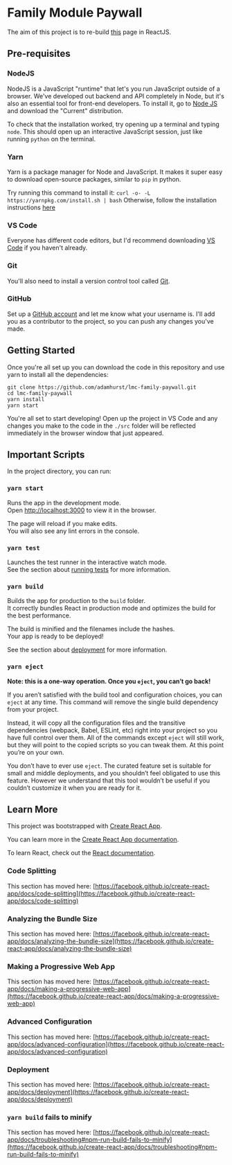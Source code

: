 # Family Module Paywall
The aim of this project is to re-build [this](https://logmycare.co.uk/pricing/family/) page in ReactJS.

## Pre-requisites

### NodeJS
NodeJS is a JavaScript "runtime" that let's you run JavaScript outside of a browser.
We've developed out backend and API completely in Node, but it's also an essential tool for front-end developers.
To install it, go to [Node JS](https://nodejs.org/en/) and download the "Current" distribution.

To check that the installation worked, try opening up a terminal and typing `node`.
This should open up an interactive JavaScript session, just like running `python` on the terminal.

### Yarn
Yarn is a package manager for Node and JavaScript. It makes it super easy to download open-source packages, similar to `pip` in python.

Try running this command to install it: `curl -o- -L https://yarnpkg.com/install.sh | bash`
Otherwise, follow the installation instructions [here](https://classic.yarnpkg.com/en/docs/install#mac-stable)

### VS Code
Everyone has different code editors, but I'd recommend downloading [VS Code](https://code.visualstudio.com/) if you haven't already.

### Git
You'll also need to install a version control tool called [Git](https://git-scm.com/download/mac).

### GitHub
Set up a [GitHub account](https://github.com/) and let me know what your username is. I'll add you as a contributor to the project, so you can push any changes you've made.


## Getting Started
Once you're all set up you can download the code in this repository and use yarn to install all the dependencies:
```
git clone https://github.com/adamhurst/lmc-family-paywall.git
cd lmc-family-paywall
yarn install
yarn start
```

You're all set to start developing! Open up the project in VS Code and any changes you make to the code in the `./src` folder will be reflected immediately in the browser window that just appeared.

## Important Scripts
In the project directory, you can run:

### `yarn start`

Runs the app in the development mode.\
Open [http://localhost:3000](http://localhost:3000) to view it in the browser.

The page will reload if you make edits.\
You will also see any lint errors in the console.

### `yarn test`

Launches the test runner in the interactive watch mode.\
See the section about [running tests](https://facebook.github.io/create-react-app/docs/running-tests) for more information.

### `yarn build`

Builds the app for production to the `build` folder.\
It correctly bundles React in production mode and optimizes the build for the best performance.

The build is minified and the filenames include the hashes.\
Your app is ready to be deployed!

See the section about [deployment](https://facebook.github.io/create-react-app/docs/deployment) for more information.

### `yarn eject`

**Note: this is a one-way operation. Once you `eject`, you can’t go back!**

If you aren’t satisfied with the build tool and configuration choices, you can `eject` at any time. This command will remove the single build dependency from your project.

Instead, it will copy all the configuration files and the transitive dependencies (webpack, Babel, ESLint, etc) right into your project so you have full control over them. All of the commands except `eject` will still work, but they will point to the copied scripts so you can tweak them. At this point you’re on your own.

You don’t have to ever use `eject`. The curated feature set is suitable for small and middle deployments, and you shouldn’t feel obligated to use this feature. However we understand that this tool wouldn’t be useful if you couldn’t customize it when you are ready for it.

## Learn More
This project was bootstrapped with [Create React App](https://github.com/facebook/create-react-app).

You can learn more in the [Create React App documentation](https://facebook.github.io/create-react-app/docs/getting-started).

To learn React, check out the [React documentation](https://reactjs.org/).

### Code Splitting

This section has moved here: [https://facebook.github.io/create-react-app/docs/code-splitting](https://facebook.github.io/create-react-app/docs/code-splitting)

### Analyzing the Bundle Size

This section has moved here: [https://facebook.github.io/create-react-app/docs/analyzing-the-bundle-size](https://facebook.github.io/create-react-app/docs/analyzing-the-bundle-size)

### Making a Progressive Web App

This section has moved here: [https://facebook.github.io/create-react-app/docs/making-a-progressive-web-app](https://facebook.github.io/create-react-app/docs/making-a-progressive-web-app)

### Advanced Configuration

This section has moved here: [https://facebook.github.io/create-react-app/docs/advanced-configuration](https://facebook.github.io/create-react-app/docs/advanced-configuration)

### Deployment

This section has moved here: [https://facebook.github.io/create-react-app/docs/deployment](https://facebook.github.io/create-react-app/docs/deployment)

### `yarn build` fails to minify

This section has moved here: [https://facebook.github.io/create-react-app/docs/troubleshooting#npm-run-build-fails-to-minify](https://facebook.github.io/create-react-app/docs/troubleshooting#npm-run-build-fails-to-minify)
